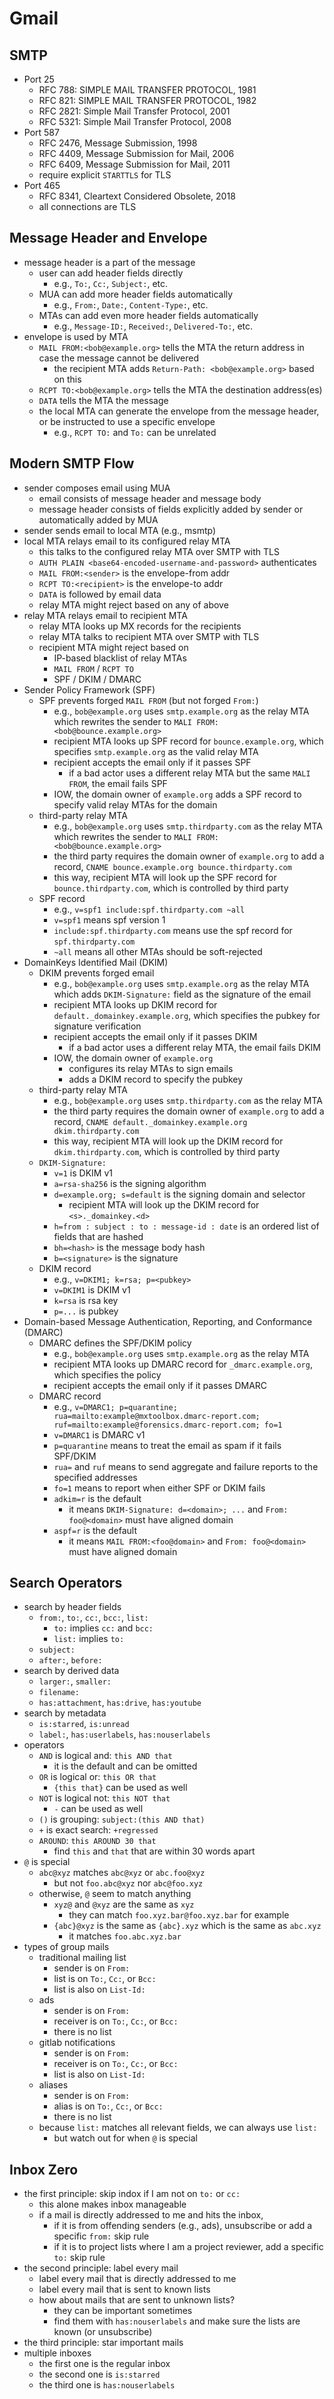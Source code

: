 Gmail
=====

## SMTP

- Port 25
  - RFC 788: SIMPLE MAIL TRANSFER PROTOCOL, 1981
  - RFC 821: SIMPLE MAIL TRANSFER PROTOCOL, 1982
  - RFC 2821: Simple Mail Transfer Protocol, 2001
  - RFC 5321: Simple Mail Transfer Protocol, 2008
- Port 587
  - RFC 2476, Message Submission, 1998
  - RFC 4409, Message Submission for Mail, 2006
  - RFC 6409, Message Submission for Mail, 2011
  - require explicit `STARTTLS` for TLS
- Port 465
  - RFC 8341, Cleartext Considered Obsolete, 2018
  - all connections are TLS

## Message Header and Envelope

- message header is a part of the message
  - user can add header fields directly
    - e.g., `To:`, `Cc:`, `Subject:`, etc.
  - MUA can add more header fields automatically
    - e.g., `From:`, `Date:`, `Content-Type:`, etc.
  - MTAs can add even more header fields automatically
    - e.g., `Message-ID:`, `Received:`, `Delivered-To:`, etc.
- envelope is used by MTA
  - `MAIL FROM:<bob@example.org>` tells the MTA the return address in case the
    message cannot be delivered
    - the recipient MTA adds `Return-Path: <bob@example.org>` based on this
  - `RCPT TO:<bob@example.org>` tells the MTA the destination address(es)
  - `DATA` tells the MTA the message
  - the local MTA can generate the envelope from the message header, or be
    instructed to use a specific envelope
    - e.g., `RCPT TO:` and `To:` can be unrelated

## Modern SMTP Flow

- sender composes email using MUA
  - email consists of message header and message body
  - message header consists of fields explicitly added by sender or
    automatically added by MUA
- sender sends email to local MTA (e.g., msmtp)
- local MTA relays email to its configured relay MTA
  - this talks to the configured relay MTA over SMTP with TLS
  - `AUTH PLAIN <base64-encoded-username-and-password>` authenticates
  - `MAIL FROM:<sender>` is the envelope-from addr
  - `RCPT TO:<recipient>` is the envelope-to addr
  - `DATA` is followed by email data
  - relay MTA might reject based on any of above
- relay MTA relays email to recipient MTA
  - relay MTA looks up MX records for the recipients
  - relay MTA talks to recipient MTA over SMTP with TLS
  - recipient MTA might reject based on
    - IP-based blacklist of relay MTAs
    - `MAIL FROM` / `RCPT TO`
    - SPF / DKIM / DMARC
- Sender Policy Framework (SPF)
  - SPF prevents forged `MAIL FROM` (but not forged `From:`)
    - e.g., `bob@example.org` uses `smtp.example.org` as the relay MTA which
      rewrites the sender to `MALI FROM:<bob@bounce.example.org>`
    - recipient MTA looks up SPF record for `bounce.example.org`, which
      specifies `smtp.example.org` as the valid relay MTA
    - recipient accepts the email only if it passes SPF
      - if a bad actor uses a different relay MTA but the same `MALI FROM`,
        the email fails SPF
    - IOW, the domain owner of `example.org` adds a SPF record to specify
      valid relay MTAs for the domain
  - third-party relay MTA
    - e.g., `bob@example.org` uses `smtp.thirdparty.com` as the relay MTA
      which rewrites the sender to `MALI FROM:<bob@bounce.example.org>`
    - the third party requires the domain owner of `example.org` to add a
      record, `CNAME bounce.example.org bounce.thirdparty.com`
    - this way, recipient MTA will look up the SPF record for
      `bounce.thirdparty.com`, which is controlled by third party
  - SPF record
    - e.g., `v=spf1 include:spf.thirdparty.com ~all`
    - `v=spf1` means spf version 1
    - `include:spf.thirdparty.com` means use the spf record for
      `spf.thirdparty.com`
    - `~all` means all other MTAs should be soft-rejected
- DomainKeys Identified Mail (DKIM)
  - DKIM prevents forged email
    - e.g., `bob@example.org` uses `smtp.example.org` as the relay MTA which
      adds `DKIM-Signature:` field as the signature of the email
    - recipient MTA looks up DKIM record for `default._domainkey.example.org`,
      which specifies the pubkey for signature verification
    - recipient accepts the email only if it passes DKIM
      - if a bad actor uses a different relay MTA, the email fails DKIM
    - IOW, the domain owner of `example.org`
      - configures its relay MTAs to sign emails
      - adds a DKIM record to specify the pubkey
  - third-party relay MTA
    - e.g., `bob@example.org` uses `smtp.thirdparty.com` as the relay MTA
    - the third party requires the domain owner of `example.org` to add a
      record, `CNAME default._domainkey.example.org dkim.thirdparty.com`
    - this way, recipient MTA will look up the DKIM record for
      `dkim.thirdparty.com`, which is controlled by third party
  - `DKIM-Signature:`
    - `v=1` is DKIM v1
    - `a=rsa-sha256` is the signing algorithm
    - `d=example.org; s=default` is the signing domain and selector
      - recipient MTA will look up the DKIM record for `<s>._domainkey.<d>`
    - `h=from : subject : to : message-id : date` is an ordered list of fields
      that are hashed
    - `bh=<hash>` is the message body hash
    - `b=<signature>` is the signature
  - DKIM record
    - e.g., `v=DKIM1; k=rsa; p=<pubkey>`
    - `v=DKIM1` is DKIM v1
    - `k=rsa` is rsa key
    - `p=...` is pubkey
- Domain-based Message Authentication, Reporting, and Conformance (DMARC)
  - DMARC defines the SPF/DKIM policy
    - e.g., `bob@example.org` uses `smtp.example.org` as the relay MTA
    - recipient MTA looks up DMARC record for `_dmarc.example.org`, which
      specifies the policy
    - recipient accepts the email only if it passes DMARC
  - DMARC record
    - e.g., `v=DMARC1; p=quarantine; rua=mailto:example@mxtoolbox.dmarc-report.com; ruf=mailto:example@forensics.dmarc-report.com; fo=1`
    - `v=DMARC1` is DMARC v1
    - `p=quarantine` means to treat the email as spam if it fails SPF/DKIM
    - `rua=` and `ruf` means to send aggregate and failure reports to the
      specified addresses
    - `fo=1` means to report when either SPF or DKIM fails
    - `adkim=r` is the default
      - it means `DKIM-Signature: d=<domain>; ...` and `From: foo@<domain>`
        must have aligned domain
    - `aspf=r` is the default
      - it means `MAIL FROM:<foo@domain>` and `From: foo@<domain>` must have
        aligned domain

## Search Operators

- search by header fields
  - `from:`, `to:`, `cc:`, `bcc:`, `list:`
    - `to:` implies `cc:` and `bcc:`
    - `list:` implies `to:`
  - `subject:`
  - `after:`, `before:`
- search by derived data
  - `larger:`, `smaller:`
  - `filename:`
  - `has:attachment`, `has:drive`, `has:youtube`
- search by metadata
  - `is:starred`, `is:unread`
  - `label:`, `has:userlabels`, `has:nouserlabels`
- operators
  - `AND` is logical and: `this AND that`
    - it is the default and can be omitted
  - `OR` is logical or: `this OR that`
    - `{this that}` can be used as well
  - `NOT` is logical not: `this NOT that`
    - `-` can be used as well
  - `()` is grouping: `subject:(this AND that)`
  - `+` is exact search: `+regressed`
  - `AROUND`: `this AROUND 30 that`
    - find `this` and `that` that are within 30 words apart
- `@` is special
  - `abc@xyz` matches `abc@xyz` or `abc.foo@xyz`
    - but not `foo.abc@xyz` nor `abc@foo.xyz`
  - otherwise, `@` seem to match anything
    - `xyz@` and `@xyz` are the same as `xyz`
      - they can match `foo.xyz.bar@foo.xyz.bar` for example
    - `{abc}@xyz` is the same as `{abc}.xyz` which is the same as `abc.xyz`
      - it matches `foo.abc.xyz.bar`
- types of group mails
  - traditional mailing list
    - sender is on `From:`
    - list is on `To:`, `Cc:`, or `Bcc:`
    - list is also on `List-Id:`
  - ads
    - sender is on `From:`
    - receiver is on `To:`, `Cc:`, or `Bcc:`
    - there is no list
  - gitlab notifications
    - sender is on `From:`
    - receiver is on `To:`, `Cc:`, or `Bcc:`
    - list is also on `List-Id:`
  - aliases
    - sender is on `From:`
    - alias is on `To:`, `Cc:`, or `Bcc:`
    - there is no list
  - because `list:` matches all relevant fields, we can always use `list:`
    - but watch out for when `@` is special

## Inbox Zero

- the first principle: skip indox if I am not on `to:` or `cc:`
  - this alone makes inbox manageable
  - if a mail is directly addressed to me and hits the inbox,
    - if it is from offending senders (e.g., ads), unsubscribe or add a
      specific `from:` skip rule
    - if it is to project lists where I am a project reviewer, add a specific
      `to:` skip rule
- the second principle: label every mail
  - label every mail that is directly addressed to me
  - label every mail that is sent to known lists
  - how about mails that are sent to unknown lists?
    - they can be important sometimes
    - find them with `has:nouserlabels` and make sure the lists are known (or
      unsubscribe)
- the third principle: star important mails
- multiple inboxes
  - the first one is the regular inbox
  - the second one is `is:starred`
  - the third one is `has:nouserlabels`
